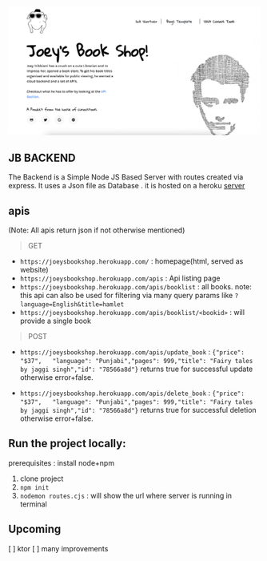 
![website](static/images/website.png)

## JB BACKEND

The Backend is a Simple Node JS Based Server with routes created via express. It uses a Json file as Database . it is hosted on a heroku [server](https://joeysbookshop.herokuapp.com/)

## apis

(Note: All apis return json if not otherwise mentioned)

> GET 

- `https://joeysbookshop.herokuapp.com/` : homepage(html, served as website)
- `https://joeysbookshop.herokuapp.com/apis` : Api listing page
- `https://joeysbookshop.herokuapp.com/apis/booklist` : all books. note: this api can also be used for filtering via many query params like `?language=English&title=hamlet` 
- `https://joeysbookshop.herokuapp.com/apis/booklist/<bookid>` : will provide a single book 

> POST

- `https://joeysbookshop.herokuapp.com/apis/update_book` : `{"price": "$37",   "language": "Punjabi","pages": 999,"title": "Fairy tales by jaggi singh","id": "78566a8d"}` returns true for successful update otherwise error+false.  


- `https://joeysbookshop.herokuapp.com/apis/delete_book` : `{"price": "$37",   "language": "Punjabi","pages": 999,"title": "Fairy tales by jaggi singh","id": "78566a8d"}` returns true for successful deletion otherwise error+false.  


## Run the project locally:

prerequisites : install node+npm
1. clone project
2. `npm init`
3. `nodemon routes.cjs` : will show the url where server is running in terminal


## Upcoming 

[ ] ktor
[ ] many improvements

